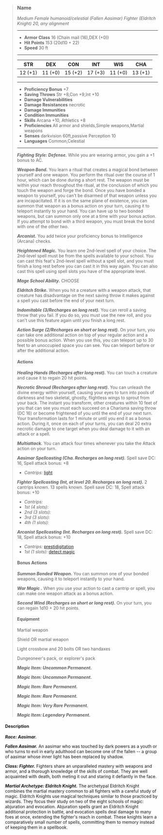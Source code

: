 >### Name
>*Medium Female humanoid/celestial (Fallen Aasimar) Fighter (Eldritch Knight) 20, any alignment*
>___
>- **Armor Class** 16 (Chain mail (16),DEX (+0))
>- **Hit Points** 153 (20d10 + 22)
>- **Speed** 30 ft
>___
>|**STR**|**DEX**|**CON**|**INT**|**WIS**|**CHA**|
>|:-:|:-:|:-:|:-:|:-:|:-:|
>|12 (+1)|11 (+0)|15 (+2)|17 (+3)|11 (+0)|13 (+1)|
>___
>- **Proficiency Bonus** +7
>- **Saving Throws** Str +8,Con +9,Int +10
>- **Damage Vulnerabilities** 
>- **Damage Resistances** necrotic
>- **Damage Immunities** 
>- **Condition Immunities** 
>- **Skills** Arcana +10, Athletics +8
>- **Proficiencies** All armor and shields,Simple weapons,Martial weapons
>- **Senses** darkvision 60ft,passive Perception 10
>- **Languages** Common,Celestial
>___
>***Fighting Style: Defense.*** While you are wearing armor, you gain a +1 bonus to AC.
>
>***Weapon Bond.*** You learn a ritual that creates a magical bond between yourself and one weapon. You perform the ritual over the course of 1 hour, which can be done during a short rest. The weapon must be within your reach throughout the ritual, at the conclusion of which you touch the weapon and forge the bond. Once you have bonded a weapon to yourself, you can't be disarmed of that weapon unless you are incapacitated. If it is on the same plane of existence, you can summon that weapon as a bonus action on your turn, causing it to teleport instantly to your hand. You can have up to two bonded weapons, but can summon only one at a time with your bonus action. If you attempt to bond with a third weapon, you must break the bond with one of the other two.
>
>***Arcanist.*** You add twice your proficiency bonus to Intelligence (Arcana) checks.
>
>***Heightened Magic.*** You learn one 2nd-level spell of your choice. The 2nd-level spell must be from the spells available to your school. You can cast this feat's 2nd-level spell without a spell slot, and you must finish a long rest before you can cast it in this way again. You can also cast this spell using spell slots you have of the appropriate level.
>
>***Mage School Ability.*** CHOOSE
>
>***Eldritch Strike.*** When you hit a creature with a weapon attack, that creature has disadvantage on the next saving throw it makes against a spell you cast before the end of your next turn.
>
>***Indomitable (3/Recharges on long rest).*** You can reroll a saving throw that you fail. If you do so, you must use the new roll, and you can't use this feature again until you finish a long rest.
>
>***Action Surge (2/Recharges on short or long rest).*** On your turn, you can take one additional action on top of your regular action and a possible bonus action. When you use this, you can teleport up to 30 feet to an unoccupied space you can see. You can teleport before or after the additional action.
>
>#### Actions
>***Healing Hands (Recharges after long rest).*** You can touch a creature and cause it to regain 20 hit points.
>
>***Necrotic Shroud (Recharges after long rest).*** You can unleash the divine energy within yourself, causing your eyes to turn into pools of darkness and two skeletal, ghostly, flightless wings to sprout from your back. The instant you transform, other creatures within 10 feet of you that can see you must each succeed on a Charisma saving throw (DC 16) or become frightened of you until the end of your next turn. Your transformation lasts for 1 minute or until you end it as a bonus action. During it, once on each of your turns, you can deal 20 extra necrotic damage to one target when you deal damage to it with an attack or a spell.
>
>***Multiattack.*** You can attack four times whenever you take the Attack action on your turn.
>
>***Aasimar Spellcasting (Cha. Recharges on long rest).*** Spell save DC: 16, Spell attack bonus: +8
>
>* *Cantrips:* [light](http://azgaarnoth.tedneward.com/magic/spells/light/)
>
>***Fighter Spellcasting (Int, at level 20. Recharges on long rest).*** 2 cantrips known. 13 spells known. Spell save DC: 18, Spell attack bonus: +10
>
>* *Cantrips:* 
>* *1st (4 slots):* 
>* *2nd (3 slots):* 
>* *3rd (3 slots):* 
>* *4th (1 slots):* 
>
>***Arcanist Spellcasting (Int. Recharges on long rest).*** Spell save DC: 18, Spell attack bonus: +10
>
>* *Cantrips:* [prestidigitation](http://azgaarnoth.tedneward.com/magic/spells/prestidigitation/)
>* *1st (1 slots):* [detect magic](http://azgaarnoth.tedneward.com/magic/spells/detect-magic/)
>
>
>#### Bonus Actions
>***Summon Bonded Weapon.*** You can summon one of your bonded weapons, causing it to teleport instantly to your hand.
>
>***War Magic .*** When you use your action to cast a cantrip or spell, you can make one weapon attack as a bonus action.
>
>***Second Wind (Recharges on short or long rest).*** On your turn, you can regain 1d10 + 20 hit points.
>
>
>#### Equipment
>Martial weapon
>
>Shield OR martial weapon
>
>Light crossbow and 20 bolts OR two handaxes
>
>Dungeoneer's pack, or explorer's pack
>
>***Magic Item: Uncommon Permanent.***
>
>***Magic Item: Uncommon Permanent.***
>
>***Magic Item: Rare Permanent.***
>
>***Magic Item: Rare Permanent.***
>
>***Magic Item: Very Rare Permanent.***
>
>***Magic Item: Legendary Permanent.***
>

#### Description
***Race: Aasimar.*** 

***Fallen Aasimar.*** An aasimar who was touched by dark powers as a youth or who turns to evil in early adulthood can become one of the fallen -- a group of aasimar whose inner light has been replaced by shadow.

***Class: Fighter.*** Fighters share an unparalleled mastery with weapons and armor, and a thorough knowledge of the skills of combat. They are well acquainted with death, both meting it out and staring it defiantly in the face.

***Martial Archetype: Eldritch Knight.*** The archetypal Eldritch Knight combines the martial mastery common to all fighters with a careful study of magic. Eldritch Knights use magical techniques similar to those practiced by wizards. They focus their study on two of the eight schools of magic: abjuration and evocation. Abjuration spells grant an Eldritch Knight additional protection in battle, and evocation spells deal damage to many foes at once, extending the fighter's reach in combat. These knights learn a comparatively small number of spells, committing them to memory instead of keeping them in a spellbook.



